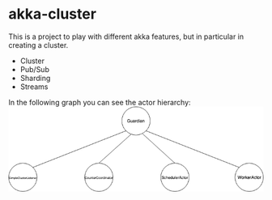 # akka-cluster

This is a project to play with different akka features, but in particular in creating a cluster.
* Cluster
* Pub/Sub
* Sharding
* Streams

In the following graph you can see the actor hierarchy:
![Actor Hierarchy](./docs/Actor_Hierarchy.png)